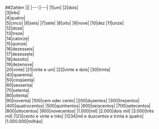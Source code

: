 ##Zahlen
|||
|---:|---|
|1|um|
|2|dois|  
|3|três|  
|4|quatro|  
|5|cinco|
|6|seis|
|7|sete|
|8|oito|
|9|nove|
|10|dez
|11|onze|  
|12|doze|  
|13|treze|  
|14|catorze|  
|15|quinze|  
|16|dezesseis|  
|17|dezessete|  
|18|dezoito|  
|19|dezenove|  
|20|vinte|
|21|vinte e um|
|22|vinte e dois|
|30|trinta|  
|40|quarenta|  
|50|cinqüenta|  
|60|sessenta|  
|70|setenta|  
|80|oitenta|  
|90|noventa|
|100|cem oder cento|
|200|duzentos|
|300|trezentos|
|400|quatrocentos|
|500|quinhentos|
|600|seiscentos|
|700|setecentos|
|800|oitocentos|
|900|novecentos|
|1.000|mil|
|2.000|dois mil|
|3.000|três mil|
|123|cento e vinte e três|
|1234|mil e duzcentos e trinta e quatro|
|1.000.000|milhão|